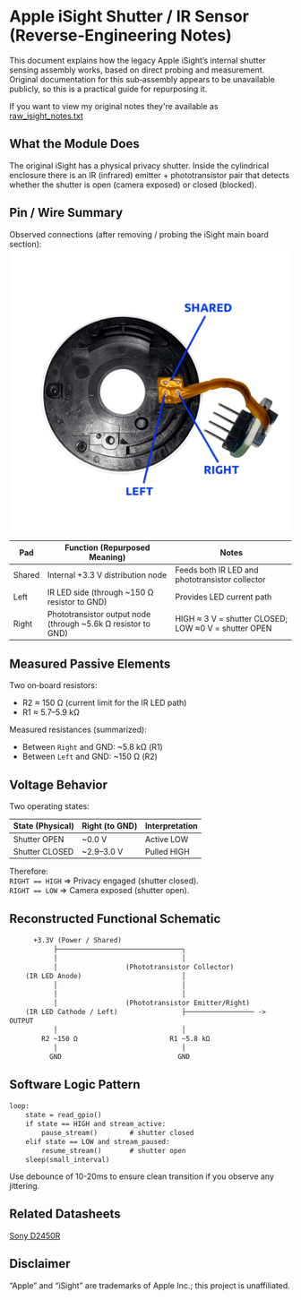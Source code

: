 # Apple iSight Shutter / IR Sensor (Reverse‑Engineering Notes)

This document explains how the legacy Apple iSight’s internal shutter sensing assembly works, based on direct probing and measurement. Original documentation for this sub‑assembly appears to be unavailable publicly, so this is a practical guide for repurposing it.

If you want to view my original notes they're available as [raw_isight_notes.txt](raw_isight_notes.txt)

## What the Module Does

The original iSight has a physical privacy shutter. Inside the cylindrical enclosure there is an IR (infrared) emitter + phototransistor pair that detects whether the shutter is open (camera exposed) or closed (blocked).  

## Pin / Wire Summary

Observed connections (after removing / probing the iSight main board section):
![Reference Image](isight_shutter_labels.png)

| Pad    | Function (Repurposed Meaning)                                 | Notes                                                |
| ------ | ------------------------------------------------------------- | ---------------------------------------------------- |
| Shared | Internal +3.3 V distribution node                             | Feeds both IR LED and phototransistor collector      |
| Left   | IR LED side (through ~150 Ω resistor to GND)                  | Provides LED current path                            |
| Right  | Phototransistor output node (through ~5.6k Ω resistor to GND) | HIGH ≈ 3 V = shutter CLOSED; LOW ≈0 V = shutter OPEN |

## Measured Passive Elements

Two on‑board resistors:

- R2 ≈ 150 Ω (current limit for the IR LED path)
- R1 ≈ 5.7–5.9 kΩ

Measured resistances (summarized):
- Between `Right` and GND: ~5.8 kΩ (R1)
- Between `Left` and GND: ~150 Ω (R2)

## Voltage Behavior

Two operating states:

| State (Physical) | Right (to GND) | Interpretation |
| ---------------- | -------------- | -------------- |
| Shutter OPEN     | ~0.0 V         | Active LOW     |
| Shutter CLOSED   | ~2.9–3.0 V     | Pulled HIGH    |

Therefore:  
`RIGHT == HIGH` ⇒ Privacy engaged (shutter closed).  
`RIGHT == LOW`  ⇒ Camera exposed (shutter open).

## Reconstructed Functional Schematic

```
	  +3.3V (Power / Shared)
		   ├───────────────────────────────┐
		   │                               │
		   │                 (Phototransistor Collector)
	(IR LED Anode)                         │
		   │                               │
		   │                               │
		   │                 (Phototransistor Emitter/Right)
	(IR LED Cathode / Left)                ├───────────────── -> OUTPUT
		   │                               │
		R2 ~150 Ω                       R1 ~5.8 kΩ
		   │                               │
		  GND                             GND
```

## Software Logic Pattern

```
loop:
    state = read_gpio()
    if state == HIGH and stream_active:
        pause_stream()        # shutter closed
    elif state == LOW and stream_paused:
        resume_stream()       # shutter open
    sleep(small_interval)
```

Use debounce of 10-20ms to ensure clean transition if you observe any jittering.

## Related Datasheets

[Sony D2450R](https://www.alldatasheet.net/datasheet-pdf/view/47003/SONY/CXD2450R.html)

## Disclaimer

“Apple” and “iSight” are trademarks of Apple Inc.; this project is unaffiliated.

